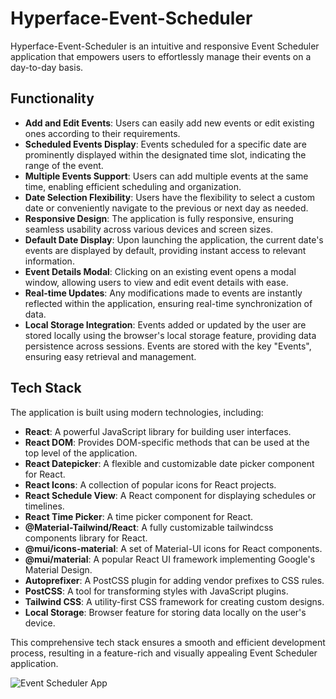 # Hyperface-Event-Scheduler

Hyperface-Event-Scheduler is an intuitive and responsive Event Scheduler application that empowers users to effortlessly manage their events on a day-to-day basis.

## Functionality

- **Add and Edit Events**: Users can easily add new events or edit existing ones according to their requirements.
- **Scheduled Events Display**: Events scheduled for a specific date are prominently displayed within the designated time slot, indicating the range of the event.
- **Multiple Events Support**: Users can add multiple events at the same time, enabling efficient scheduling and organization.
- **Date Selection Flexibility**: Users have the flexibility to select a custom date or conveniently navigate to the previous or next day as needed.
- **Responsive Design**: The application is fully responsive, ensuring seamless usability across various devices and screen sizes.
- **Default Date Display**: Upon launching the application, the current date's events are displayed by default, providing instant access to relevant information.
- **Event Details Modal**: Clicking on an existing event opens a modal window, allowing users to view and edit event details with ease.
- **Real-time Updates**: Any modifications made to events are instantly reflected within the application, ensuring real-time synchronization of data.
- **Local Storage Integration**: Events added or updated by the user are stored locally using the browser's local storage feature, providing data persistence across sessions. Events are stored with the key "Events", ensuring easy retrieval and management.

## Tech Stack

The application is built using modern technologies, including:

- **React**: A powerful JavaScript library for building user interfaces.
- **React DOM**: Provides DOM-specific methods that can be used at the top level of the application.
- **React Datepicker**: A flexible and customizable date picker component for React.
- **React Icons**: A collection of popular icons for React projects.
- **React Schedule View**: A React component for displaying schedules or timelines.
- **React Time Picker**: A time picker component for React.
- **@Material-Tailwind/React**: A fully customizable tailwindcss components library for React.
- **@mui/icons-material**: A set of Material-UI icons for React components.
- **@mui/material**: A popular React UI framework implementing Google's Material Design.
- **Autoprefixer**: A PostCSS plugin for adding vendor prefixes to CSS rules.
- **PostCSS**: A tool for transforming styles with JavaScript plugins.
- **Tailwind CSS**: A utility-first CSS framework for creating custom designs.
- **Local Storage**: Browser feature for storing data locally on the user's device.

This comprehensive tech stack ensures a smooth and efficient development process, resulting in a feature-rich and visually appealing Event Scheduler application.

![Event Scheduler App](https://imgur.com/a/38Cu3Xx)

